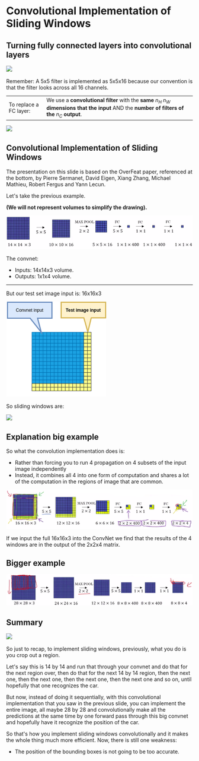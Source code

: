 # Convolutional Implementation of Sliding Windows

## Turning fully connected layers into convolutional layers

<img src="../img/turning_fc_into_conv.png" width="200" />

Remember: A 5x5 filter is implemented as 5x5x16 because our convention is that the filter looks across all 16 channels.

|                        |                                                                                                                                                            |
|------------------------|------------------------------------------------------------------------------------------------------------------------------------------------------------|
| To replace a FC layer: | We use a **convolutional filter** with the **same** $n_{H}$ $n_{W}$ **dimensions that the input** AND the **number of filters of the** $n_{C}$ **output**. |

<img src="../img/screenshot_from_2019-02-17_22-49-28.png" width="400" />

## Convolutional Implementation of Sliding Windows

The presentation on this slide is based on the OverFeat paper, referenced at the bottom, by Pierre Sermanet, David Eigen, Xiang Zhang, Michael Mathieu, Robert Fergus and Yann Lecun.

Let's take the previous example.

**(We will not represent volumes to simplify the drawing).**

![](img/screenshot_from_2019-02-18_16-32-09.png)

The convnet:

- Inputs: 14x14x3 volume.
- Outputs: 1x1x4 volume.

------------------

But our test set image input is: 16x16x3

![](img/convnet_input_1.png)

So sliding windows are:

<img src="../img/sliding_window_4.png" width="300" />

## Explanation big example 

 So what the convolution implementation does is:

- Rather than forcing you to run 4 propagation on 4 subsets of the input image independently
- Instead, it combines all 4 into one form of computation and shares a lot of the computation in the regions of image that are common. 


![](img/sliding_windows_example.png)

If we input the full 16x16x3 into the ConvNet we find that the results of the 4 windows are in the output of the 2x2x4 matrix.

## Bigger example 

![](img/sliding_window_5.png)

## Summary

<img src="../img/screenshot_from_2019-02-19_06-06-04.png" width="400" />

So just to recap, to implement sliding windows, previously, what you do is you crop out a region.

Let's say this is 14 by 14 and run that through your convnet and do that for the next region over, then do that for the next 14 by 14 region, then the next one, then the next one, then the next one, then the next one and so on, until hopefully that one recognizes the car. 

But now, instead of doing it sequentially, with this convolutional implementation that you saw in the previous slide, you can implement the entire image, all maybe 28 by 28 and convolutionally make all the predictions at the same time by one forward pass through this big convnet and hopefully have it recognize the position of the car. 

So that's how you implement sliding windows convolutionally and it makes the whole thing much more efficient. Now, there is still one weakness:

- The position of the bounding boxes is not going to be too accurate.